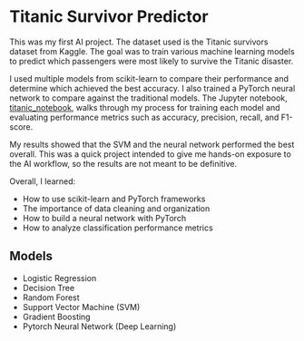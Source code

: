 # Titanic Survivor Predictor

This was my first AI project. The dataset used is the Titanic survivors dataset from Kaggle. The goal was to train various machine learning models to predict which passengers were most likely to survive the Titanic disaster.

I used multiple models from scikit-learn to compare their performance and determine which achieved the best accuracy. I also trained a PyTorch neural network to compare against the traditional models. The Jupyter notebook, [titanic_notebook](https://github.com/acosio14/Titanic-Survivor-Predictor/blob/main/titanic_notebook.ipynb), walks through my process for training each model and evaluating performance metrics such as accuracy, precision, recall, and F1-score.

My results showed that the SVM and the neural network performed the best overall. This was a quick project intended to give me hands-on exposure to the AI workflow, so the results are not meant to be definitive.

Overall, I learned:
- How to use scikit-learn and PyTorch frameworks
- The importance of data cleaning and organization
- How to build a neural network with PyTorch
- How to analyze classification performance metrics

## Models
- Logistic Regression
- Decision Tree
- Random Forest
- Support Vector Machine (SVM)
- Gradient Boosting
- Pytorch Neural Network (Deep Learning)

